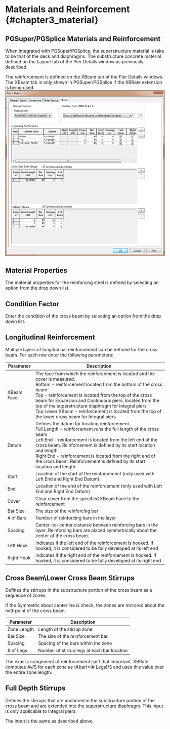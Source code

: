Materials and Reinforcement {#chapter3_material}
==============================================

## PGSuper/PGSplice Materials and Reinforcement
When integrated with PGSuper/PGSplice, the superstructure material is take to be that of the deck and diaphragms. The substructure concrete material defined on the
Layout tab of the Pier Details window as previously described.

The reinforcement is defined on the XBeam tab of the Pier Details windows. The XBeam tab is only shown in PGSuper/PGSplice if the XBRate extension is being used.
![](XBeam.png)
 

## Material Properties
The material properties for the reinforcing steel is defined by selecting an option from the drop down list.


## Condition Factor
Enter the condition of the cross beam by selecting an option from the drop down list.


## Longitudinal Reinforcement
Multiple layers of longitudinal reinforcement can be defined for the cross beam. For each row enter the following parameters:


Parameter | Description
----------|---------------
XBeam Face | The face from which the reinforcement is located and the cover is measured.<br>Bottom - reinforcement located from the bottom of the cross beam<br>Top - reinforcement is located from the top of the cross beam for Expansion and Continuous piers, located from the top of the superstructure diaphragm for Integral piers<br>Top Lower XBeam - reinforcement is located from the top of the lower cross beam for Integral piers
Datum | Defines the datum for locating reinforcement<br>Full Length - reinforcement runs the full length of the cross beam<br>Left End - reinforcement is located from the left end of the cross beam. Reinforcement is defined by its start location and length.<br>Right End - reinforcement is located from the right end of the cross beam. Reinforcement is defined by its start location and length.
Start | Location of the start of the reinforcement (only used with Left End and Right End Datum)
End | Location of the end of the reinforcement (only used with Left End and Right End Datum)
Cover | Clear cover from the specified XBeam Face to the reinforcement
Bar Size | The size of the reinforcing bar
# of Bars | Number of reinforcing bars in the layer
Spacing | Center-to-center distance between reinforcing bars in the layer. Reinforcing bars are placed symmetrically about the center of the cross beam.
Left Hook | Indicates if the left end of the reinforcement is hooked. If hooked, it is considered to be fully developed at its left end
Right Hook | Indicates if the right end of the reinforcement is hooked. If hooked, it is considered to be fully developed at its right end


## Cross Beam\\Lower Cross Beam Stirrups
Defines the stirrups in the substructure portion of the cross beam as a sequence of zones. 


If the Symmetric about centerline is check, the zones are mirrored about the mid-point of the cross beam.


Parameter | Description
----------|------------
Zone Length | Length of the stirrup zone
Bar Size | The size of the reinforcement bar
Spacing | Spacing of the bars within the zone
# of Legs | Number of stirrup legs at each bar location


The exact arrangement of reinforcement isn't that important. XBRate computes Av/S for each zone as (Abar)*(# Legs)/S and uses this value over the entire zone length.


## Full Depth Stirrups
Defines the stirrups that are anchored in the substructure portion of the cross beam and are extended into the superstructure diaphragm. This input is only applicable
to Integral piers.


The input is the same as described above.
